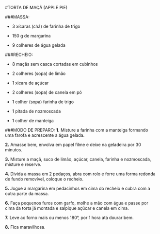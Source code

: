 #TORTA DE MAÇÃ (APPLE PIE)

###MASSA:
- 3 xícaras (chá) de farinha de trigo

- 150 g de margarina

- 9 colheres de água gelada

###RECHEIO:
- 8 maçãs sem casca cortadas em cubinhos

- 2 colheres (sopa) de limão

- 1 xicara de açúcar

- 2 colheres (sopa) de canela em pó

- 1 colher (sopa) farinha de trigo

- 1 pitada de nozmoscada

- 1 colher de manteiga 

###MODO DE PREPARO: 
**1.** Misture a farinha com a manteiga formando uma farofa e acrescente a água gelada.

**2.** Amasse bem, envolva em papel filme e deixe na geladeira por 30 minutos.

**3.** Misture a maçã, suco de limão, açúcar, canela, farinha e nozmoscada, misture e reserve.

**4.** Divida a massa em 2 pedaços, abra com rolo e forre uma forma redonda de fundo removível, coloque o recheio.

**5.** Jogue a margarina em pedacinhos em cima do recheio e cubra com a outra parte da massa.

**6.** Faça pequenos furos com garfo, molhe a mão com água e passe por cima da torta já montada e salpique açúcar e canela em cima.

**7.** Leve ao forno mais ou menos 180°, por 1 hora atá dourar bem.

**8.** Fica maravilhosa. 

